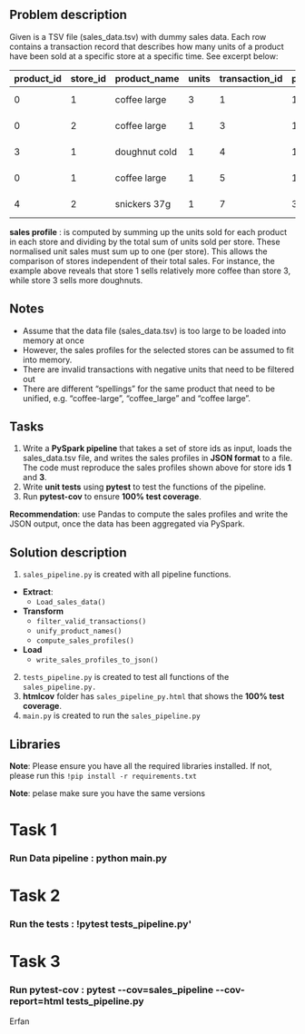 
## Problem description

Given is a TSV file (sales_data.tsv) with dummy sales data. Each row contains a transaction
record that describes how many units of a product have been sold at a specific store at a specific
time. See excerpt below:


|product_id|store_id|product_name |units  |transaction_id|price|timestamp                 |
-----------|--------|-------------|-------|--------------|-----|--------------------------|
|   0      |   1    |coffee large |  3    |      1       |1.0  |2021-12-01 17:48:41.569057|
|   0      |   2    |coffee large |  1    |      3       |1.0  |2021-12-01 21:42:11.569057|
|   3      |   1    |doughnut cold|  1    |      4       |1.0  |2021-12-01 23:10:41.569057|
|   0      |   1    |coffee large |  1    |      5       |1.0  |2021-12-01 23:41:46.569057|
|   4      |   2    |snickers 37g |  1    |      7       |3.1  |2021-12-02 02:14:41.569057|

**sales profile** : is computed by summing up the units sold for each product in each store and
dividing by the total sum of units sold per store. These normalised unit sales must sum up to one
(per store). This allows the comparison of stores independent of their total sales. For instance, the
example above reveals that store 1 sells relatively more coffee than store 3, while store 3 sells
more doughnuts.

## Notes
* Assume that the data file (sales_data.tsv) is too large to be loaded into memory at once
* However, the sales profiles for the selected stores can be assumed to fit into memory.
* There are invalid transactions with negative units that need to be filtered out
* There are different “spellings” for the same product that need to be unified, e.g. “coffee-large”,
“coffee_large” and “coffee large”.

## Tasks
1.  Write a **PySpark pipeline** that takes a set of store ids as input, loads the sales_data.tsv file,
and writes the sales profiles in **JSON format** to a file. The code must reproduce the sales profiles
shown above for store ids **1** and **3**.
2.  Write **unit tests** using **pytest** to test the functions of the pipeline.
3.  Run **pytest-cov** to ensure **100% test coverage**.

**Recommendation**: use Pandas to compute the sales profiles and write the JSON output, once the
data has been aggregated via PySpark.


## Solution description

1. `sales_pipeline.py` is created with all pipeline functions.
  - **Extract**:
      - `Load_sales_data()`
  - **Transform**
      - `filter_valid_transactions()`
      - `unify_product_names()`
      - `compute_sales_profiles()`
  - **Load**
      - `write_sales_profiles_to_json()`

2. `tests_pipeline.py` is created to test all functions of the  `sales_pipeline.py.`
3. **htmlcov** folder has `sales_pipeline_py.html` that shows the **100% test coverage**.
4. `main.py` is created to run the `sales_pipeline.py`

## Libraries

**Note**: Please ensure you have all the required libraries installed.
If not, please run this 
`!pip install -r requirements.txt`

**Note**: pelase make sure you have the same versions

# Task 1
### Run Data pipeline : python main.py

# Task 2 
### Run the tests : !pytest tests_pipeline.py'

# Task 3 
### Run pytest-cov :  pytest --cov=sales_pipeline --cov-report=html tests_pipeline.py

Erfan
